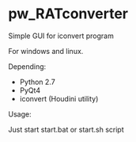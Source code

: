 # pw_RATconverter
Simple GUI for iconvert program

For windows and linux.

Depending:
- Python 2.7
- PyQt4
- iconvert (Houdini utility)

Usage:

Just start start.bat or start.sh script
